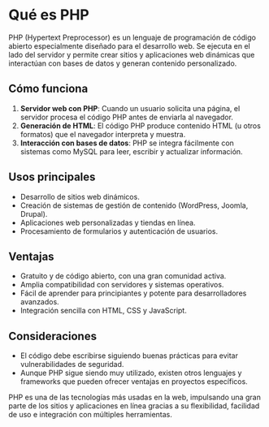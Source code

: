 # Qué es PHP

PHP (Hypertext Preprocessor) es un lenguaje de programación de código abierto especialmente diseñado para el desarrollo web. Se ejecuta en el lado del servidor y permite crear sitios y aplicaciones web dinámicas que interactúan con bases de datos y generan contenido personalizado.

## Cómo funciona
1. **Servidor web con PHP**: Cuando un usuario solicita una página, el servidor procesa el código PHP antes de enviarla al navegador.
2. **Generación de HTML**: El código PHP produce contenido HTML (u otros formatos) que el navegador interpreta y muestra.
3. **Interacción con bases de datos**: PHP se integra fácilmente con sistemas como MySQL para leer, escribir y actualizar información.

## Usos principales
- Desarrollo de sitios web dinámicos.
- Creación de sistemas de gestión de contenido (WordPress, Joomla, Drupal).
- Aplicaciones web personalizadas y tiendas en línea.
- Procesamiento de formularios y autenticación de usuarios.

## Ventajas
- Gratuito y de código abierto, con una gran comunidad activa.
- Amplia compatibilidad con servidores y sistemas operativos.
- Fácil de aprender para principiantes y potente para desarrolladores avanzados.
- Integración sencilla con HTML, CSS y JavaScript.

## Consideraciones
- El código debe escribirse siguiendo buenas prácticas para evitar vulnerabilidades de seguridad.
- Aunque PHP sigue siendo muy utilizado, existen otros lenguajes y frameworks que pueden ofrecer ventajas en proyectos específicos.

PHP es una de las tecnologías más usadas en la web, impulsando una gran parte de los sitios y aplicaciones en línea gracias a su flexibilidad, facilidad de uso e integración con múltiples herramientas.

